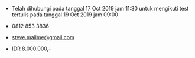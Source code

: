 - Telah dihubungi pada tanggal 17 Oct 2019 jam 11:30 untuk mengikuti test tertulis pada tanggal 19 Oct 2019 jam 09:00

- 0812 853 3836

- steve.mailme@gmail.com

- IDR 8.000.000,-

